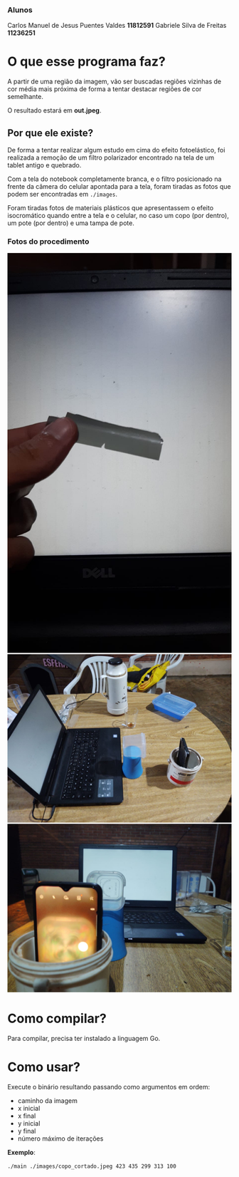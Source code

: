 ### Alunos
Carlos Manuel de Jesus Puentes Valdes **11812591**
Gabriele Silva de Freitas **11236251**

# O que esse programa faz?
A partir de uma região da imagem, vão ser buscadas regiões vizinhas de cor média mais próxima
de forma a tentar destacar regiões de cor semelhante.

O resultado estará em **out.jpeg**.

## Por que ele existe?
De forma a tentar realizar algum estudo em cima do efeito fotoelástico, foi realizada a remoção de um filtro polarizador encontrado na tela de um tablet antigo e quebrado.

Com a tela do notebook completamente branca, e o filtro posicionado na frente da câmera do celular apontada para a tela, foram tiradas as fotos que podem ser encontradas em `./images`.

Foram tiradas fotos de materiais plásticos que apresentassem o efeito isocromático quando entre a tela e o celular, no caso um copo (por dentro), um pote (por dentro) e uma tampa de pote.

### Fotos do procedimento

![Pedaço de filtro](./experimento/pedaco_de_filtro.jpeg)
![Visão geral](./experimento/setup_ft_1.jpeg)
![Visão por trás da câmera](./experimento/setup_ft_2.jpeg)

# Como compilar?
Para compilar, precisa ter instalado a linguagem Go.

# Como usar?
Execute o binário resultando passando como argumentos em ordem:
 - caminho da imagem
 - x inicial
 - x final
 - y inicial
 - y final
 - número máximo de iterações

**Exemplo**:
```
./main ./images/copo_cortado.jpeg 423 435 299 313 100
```

